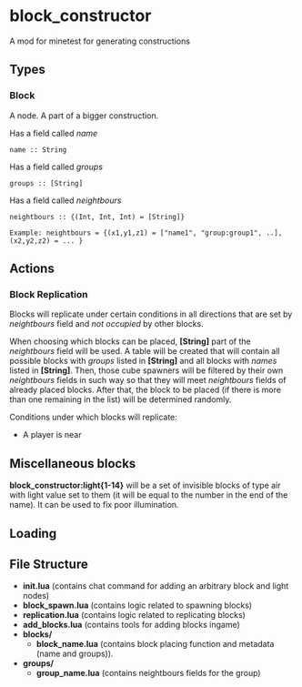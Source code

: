 # block_constructor
A mod for minetest for generating constructions

## Types
### Block
A node. A part of a bigger construction.

Has a field called *name*

    name :: String

Has a field called *groups*

    groups :: [String]

Has a field called *neightbours*

    neightbours :: {(Int, Int, Int) = [String]}
        
    Example: neightbours = {(x1,y1,z1) = ["name1", "group:group1", ..], (x2,y2,z2) = ... }

## Actions
### Block Replication
Blocks will replicate under certain conditions in all directions that
are set by *neightbours* field and *not occupied* by other blocks.

When choosing which blocks can be placed, **[String]** part of the
*neightbours* field will be used. A table will be created that will contain all
possible blocks with *groups* listed in **[String]** and all blocks with
*names* listed in **[String]**. Then, those cube spawners will be filtered
by their own *neightbours* fields in such way so that they will meet
*neightbours* fields of already placed blocks. After that,
the block to be placed (if there is more than one remaining in the list)
will be determined randomly.

Conditions under which blocks will replicate:
* A player is near

## Miscellaneous blocks
**block_constructor:light{1-14}** will be a set of invisible blocks of type air
with light value set to them (it will be equal to the number in the end of the name).
It can be used to fix poor illumination.

## Loading

## File Structure
* **init.lua** (contains chat command for adding an arbitrary block and light nodes)
* **block_spawn.lua** (contains logic related to spawning blocks)
* **replication.lua** (contains logic related to replicating blocks)
* **add_blocks.lua** (contains tools for adding blocks ingame)
* **blocks/**
  * **block_name.lua** (contains block placing function and metadata (name and groups)).
* **groups/**
  * **group_name.lua** (contains neightbours fields for the group)
